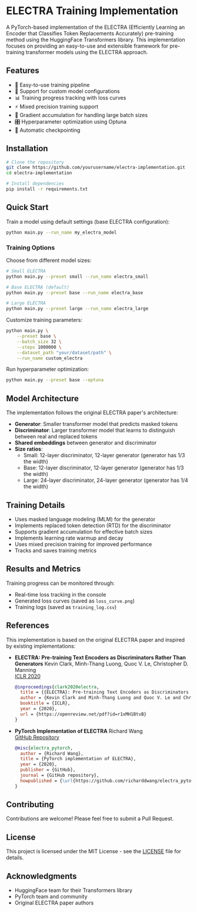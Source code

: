 # ELECTRA Training Implementation

A PyTorch-based implementation of the ELECTRA (Efficiently Learning an Encoder that Classifies Token Replacements Accurately) pre-training method using the HuggingFace Transformers library. This implementation focuses on providing an easy-to-use and extensible framework for pre-training transformer models using the ELECTRA approach.

## Features

- 🚀 Easy-to-use training pipeline
- 🔧 Support for custom model configurations
- 📊 Training progress tracking with loss curves
- ⚡ Mixed precision training support
- 🔄 Gradient accumulation for handling large batch sizes
- 🎛️ Hyperparameter optimization using Optuna
- 💾 Automatic checkpointing

## Installation

```bash
# Clone the repository
git clone https://github.com/yourusername/electra-implementation.git
cd electra-implementation

# Install dependencies
pip install -r requirements.txt
```

## Quick Start

Train a model using default settings (base ELECTRA configuration):
```bash
python main.py --run_name my_electra_model
```

### Training Options

Choose from different model sizes:
```bash
# Small ELECTRA
python main.py --preset small --run_name electra_small

# Base ELECTRA (default)
python main.py --preset base --run_name electra_base

# Large ELECTRA
python main.py --preset large --run_name electra_large
```

Customize training parameters:
```bash
python main.py \
    --preset base \
    --batch_size 32 \
    --steps 1000000 \
    --dataset_path "your/dataset/path" \
    --run_name custom_electra
```

Run hyperparameter optimization:
```bash
python main.py --preset base --optuna
```

## Model Architecture

The implementation follows the original ELECTRA paper's architecture:

- **Generator**: Smaller transformer model that predicts masked tokens
- **Discriminator**: Larger transformer model that learns to distinguish between real and replaced tokens
- **Shared embeddings** between generator and discriminator
- **Size ratios**:
  - Small: 12-layer discriminator, 12-layer generator (generator has 1/3 the width)
  - Base: 12-layer discriminator, 12-layer generator (generator has 1/3 the width)
  - Large: 24-layer discriminator, 24-layer generator (generator has 1/4 the width)

## Training Details

- Uses masked language modeling (MLM) for the generator
- Implements replaced token detection (RTD) for the discriminator
- Supports gradient accumulation for effective batch sizes
- Implements learning rate warmup and decay
- Uses mixed precision training for improved performance
- Tracks and saves training metrics

## Results and Metrics

Training progress can be monitored through:
- Real-time loss tracking in the console
- Generated loss curves (saved as `loss_curve.png`)
- Training logs (saved as `training_log.csv`)

## References

This implementation is based on the original ELECTRA paper and inspired by existing implementations:

- **ELECTRA: Pre-training Text Encoders as Discriminators Rather Than Generators**
  Kevin Clark, Minh-Thang Luong, Quoc V. Le, Christopher D. Manning  
  [ICLR 2020](https://openreview.net/pdf?id=r1xMH1BtvB)  
  ```bibtex
  @inproceedings{clark2020electra,
    title = {{ELECTRA}: Pre-training Text Encoders as Discriminators Rather Than Generators},
    author = {Kevin Clark and Minh-Thang Luong and Quoc V. Le and Christopher D. Manning},
    booktitle = {ICLR},
    year = {2020},
    url = {https://openreview.net/pdf?id=r1xMH1BtvB}
  }
  ```

- **PyTorch Implementation of ELECTRA**
  Richard Wang  
  [GitHub Repository](https://github.com/richarddwang/electra_pytorch)  
  ```bibtex
  @misc{electra_pytorch,
    author = {Richard Wang},
    title = {PyTorch implementation of ELECTRA},
    year = {2020},
    publisher = {GitHub},
    journal = {GitHub repository},
    howpublished = {\url{https://github.com/richarddwang/electra_pytorch}}
  }
  ```

## Contributing

Contributions are welcome! Please feel free to submit a Pull Request.

## License

This project is licensed under the MIT License - see the [LICENSE](LICENSE) file for details.

## Acknowledgments

- HuggingFace team for their Transformers library
- PyTorch team and community
- Original ELECTRA paper authors
